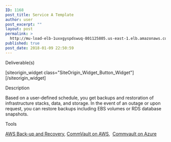 ```yaml
---
ID: 1168
post_title: Service A Template
author: user
post_excerpt: ""
layout: post
permalink: >
  http://mu-load-elb-1uxxgyspdswuq-801125805.us-east-1.elb.amazonaws.com/2018/01/09/service-a-template/
published: true
post_date: 2018-01-09 22:50:59
---
```

<div id="pl-1168"  class="panel-layout" ><div id="pg-1168-0"  class="panel-grid panel-no-style"  data-style="{&quot;background_display&quot;:&quot;tile&quot;,&quot;cell_alignment&quot;:&quot;flex-start&quot;}"  data-ratio="1"  data-ratio-direction="right" ><div id="pgc-1168-0-0"  class="panel-grid-cell"  data-weight="0.24" ><div id="panel-1168-0-0-0" class="so-panel widget widget_text panel-first-child" data-index="0" data-style="{&quot;background_display&quot;:&quot;tile&quot;}" >			<div class="textwidget"><p>Deliverable(s)</p>
</div>
		</div><div id="panel-1168-0-0-1" class="so-panel widget widget_sow-button panel-last-child" data-index="1" data-style="{&quot;background_display&quot;:&quot;tile&quot;}" >[siteorigin_widget class="SiteOrigin_Widget_Button_Widget"]<input type="hidden" value="{&quot;instance&quot;:{&quot;text&quot;:&quot;Back-up&quot;,&quot;url&quot;:&quot;&quot;,&quot;new_window&quot;:true,&quot;button_icon&quot;:{&quot;icon_selected&quot;:&quot;fontawesome-copy&quot;,&quot;icon_color&quot;:false,&quot;icon&quot;:0,&quot;so_field_container_state&quot;:&quot;open&quot;},&quot;design&quot;:{&quot;width&quot;:false,&quot;width_unit&quot;:&quot;px&quot;,&quot;align&quot;:&quot;left&quot;,&quot;theme&quot;:&quot;flat&quot;,&quot;button_color&quot;:&quot;#dd9933&quot;,&quot;text_color&quot;:false,&quot;font&quot;:&quot;default&quot;,&quot;font_size&quot;:&quot;1&quot;,&quot;rounding&quot;:&quot;0.25&quot;,&quot;padding&quot;:&quot;1&quot;,&quot;so_field_container_state&quot;:&quot;open&quot;,&quot;hover&quot;:false},&quot;attributes&quot;:{&quot;id&quot;:&quot;&quot;,&quot;classes&quot;:&quot;&quot;,&quot;title&quot;:&quot;&quot;,&quot;onclick&quot;:&quot;&quot;,&quot;rel&quot;:&quot;&quot;,&quot;so_field_container_state&quot;:&quot;closed&quot;},&quot;_sow_form_id&quot;:&quot;5a554817a83ee&quot;,&quot;_sow_form_timestamp&quot;:&quot;1515538571843&quot;},&quot;args&quot;:{&quot;before_widget&quot;:&quot;&lt;div id=\&quot;panel-1168-0-0-1\&quot; class=\&quot;so-panel widget widget_sow-button panel-last-child\&quot; data-index=\&quot;1\&quot; data-style=\&quot;{&amp;quot;background_display&amp;quot;:&amp;quot;tile&amp;quot;}\&quot; &gt;&quot;,&quot;after_widget&quot;:&quot;&lt;\/div&gt;&quot;,&quot;before_title&quot;:&quot;&lt;h3 class=\&quot;widget-title\&quot;&gt;&quot;,&quot;after_title&quot;:&quot;&lt;\/h3&gt;&quot;,&quot;widget_id&quot;:&quot;widget-0-0-1&quot;}}" />[/siteorigin_widget]</div></div><div id="pgc-1168-0-1"  class="panel-grid-cell"  data-style="{&quot;background_display&quot;:&quot;tile&quot;,&quot;vertical_alignment&quot;:&quot;auto&quot;}"  data-weight="0.6" ><div id="panel-1168-0-1-0" class="so-panel widget widget_text panel-first-child" data-index="2" data-style="{&quot;background_display&quot;:&quot;tile&quot;}" >			<div class="textwidget"><p>Description</p>
</div>
		</div><div id="panel-1168-0-1-1" class="so-panel widget widget_text panel-last-child" data-index="3" data-style="{&quot;background_display&quot;:&quot;tile&quot;}" >			<div class="textwidget"><p>Based on a user-defined schedule, you get backups and restoration of infrastructure stacks, data, and storage. In the event of an outage or upon request, you can restore backups including EBS volumes or RDS database snapshots.</p>
</div>
		</div></div><div id="pgc-1168-0-2"  class="panel-grid-cell"  data-style="{&quot;background_display&quot;:&quot;tile&quot;,&quot;vertical_alignment&quot;:&quot;auto&quot;}"  data-weight="0.16" ><div id="panel-1168-0-2-0" class="so-panel widget widget_text panel-first-child" data-index="4" data-style="{&quot;background_display&quot;:&quot;tile&quot;}" >			<div class="textwidget"><p>Tools</p>
</div>
		</div><div id="panel-1168-0-2-1" class="so-panel widget widget_text panel-last-child" data-index="5" data-style="{&quot;background_display&quot;:&quot;tile&quot;}" >			<div class="textwidget"><p><a href="https://aws.amazon.com/backup-recovery/" target="_blank" rel="noopener">AWS Back-up and Recovery</a>, <a href="https://www.commvault.com/solutions/by-technology/virtual-machine-and-cloud/amazon-web-services" target="_blank" rel="noopener">CommVault on AWS</a>,  <a href="https://www.commvault.com/solutions/by-technology/virtual-machine-and-cloud/microsoft-azure" target="_blank" rel="noopener">Commvault on Azure</a></p>
<p>&nbsp;</p>
</div>
		</div></div></div></div>